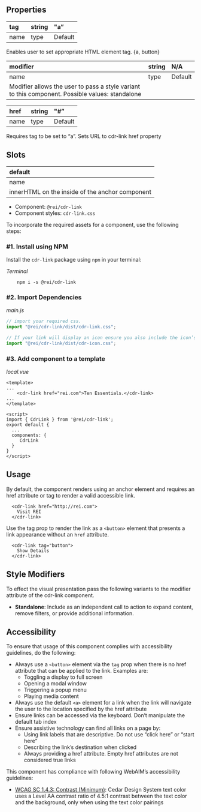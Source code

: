 ## Properties

| tag  | string | "a”     |
|:-----|:-------|:--------|
| name | type   | Default |
Enables user to set appropriate HTML element tag. {a, button}

| modifier                                                                                        | string | N/A     |
|:------------------------------------------------------------------------------------------------|:-------|:--------|
| name                                                                                            | type   | Default |
| Modifier allows the user to pass a style variant to this component. Possible values: standalone |        |         |

| href | string | "#”     |
|:-----|:-------|:--------|
| name | type   | Default |
Requires tag to be set to “a”. Sets URL to cdr-link href property

## Slots
| default                                         |
|:------------------------------------------------|
| name                                            |
| innerHTML on the inside of the anchor component |



- Component: `@rei/cdr-link`
- Component styles: `cdr-link.css`

To incorporate the required assets for a component, use the following steps:

### #1. Install using NPM

Install the `cdr-link` package using `npm` in your terminal:

_Terminal_

```terminal
    npm i -s @rei/cdr-link
```

### #2. Import Dependencies

_main.js_

```javascript
// import your required css.
import "@rei/cdr-link/dist/cdr-link.css";

// If your link will display an icon ensure you also include the icon’s css file.
import "@rei/cdr-link/dist/cdr-icon.css";
```

### #3. Add component to a template

_local.vue_

```vue
<template>
...
    <cdr-link href="rei.com">Ten Essentials.</cdr-link>
...
</template>

<script>
import { CdrLink } from '@rei/cdr-link';
export default {
  ...
  components: {
     CdrLink  
  }
}
</script>
```

## Usage

By default, the component renders using an anchor element and requires an href attribute or tag to render a valid accessible link.

```vue
  <cdr-link href="http://rei.com">
    Visit REI
  </cdr-link>
```

Use the tag prop to render the link as a `<button>` element that presents a link appearance without an `href` attribute.

```vue
  <cdr-link tag="button">
    Show Details
  </cdr-link>
```

## Style Modifiers

To effect the visual presentation pass the following variants to the modifier attribute of the cdr-link component.

- **Standalone**: Include as an independent call to action to expand content, remove filters, or provide additional information.

## Accessibility

To ensure that usage of this component complies with accessibility guidelines, do the following:

- Always use a `<button>` element via the `tag` prop when there is no href attribute that can be applied to the link. Examples are:
  - Toggling a display to full screen
  - Opening a modal window
  - Triggering a popup menu
  - Playing media content
- Always use the default `<a>` element for a link when the link will navigate the user to the location specified by the href attribute
- Ensure links can be accessed via the keyboard. Don’t manipulate the default tab index
- Ensure assistive technology can find all links on a page by:
  - Using link labels that are descriptive. Do not use “click here” or “start here”
  - Describing the link’s destination when clicked
  - Always providing a href attribute. Empty href attributes are not considered true links

This component has compliance with following WebAIM’s accessibility guidelines:

- [WCAG SC 1.4.3: Contrast (Minimum)](https://www.w3.org/TR/WCAG20/#visual-audio-contrast-contrast): Cedar Design System text color uses a Level AA contrast ratio of 4.5:1 contrast between the text color and the background, only when using the text color pairings